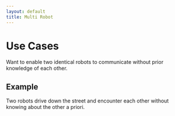 ```yaml
---
layout: default
title: Multi Robot
---
```

# Use Cases

Want to enable two identical robots to communicate without prior knowledge of each other.

## Example

Two robots drive down the street and encounter each other without knowing about the other a priori.
